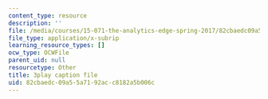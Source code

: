 ```yaml
---
content_type: resource
description: ''
file: /media/courses/15-071-the-analytics-edge-spring-2017/82cbaedc09a55a7192acc8182a5b006c_CaLv-IWX5vo.vtt
file_type: application/x-subrip
learning_resource_types: []
ocw_type: OCWFile
parent_uid: null
resourcetype: Other
title: 3play caption file
uid: 82cbaedc-09a5-5a71-92ac-c8182a5b006c
---
```

